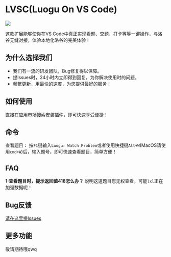# LVSC(Luogu On VS Code)

![](https://img.shields.io/badge/Version-1.0.0-green.svg) 

这款扩展能够使你在VS Code中真正实现看题、交题、打卡等等一键操作，与洛谷无缝对接，体验本地化洛谷的完美体验！

## 为什么选择我们
* 我们有一流的研发团队，Bug修复得以保障。
* 提Issues时，24小时内立即得到回复，为你解决使用时的问题。
* 频繁更新，用最快的速度，为您提供最好的服务！
## 如何使用
直接在应用市场搜索安装插件，即可快速享受便捷！

## 命令
查看题目：
按`F1`键输入`Luogu: Watch Problem`或者使用快捷键`Alt+W`(MacOS请使用`cmd+W`)后，输入题号，即可快速查看题目，简单方便！

## FAQ
**1:查看题目时，提示返回值418怎么办？**
说明这道题目您无权查看，可能`lxl`正在加强数据呢！

## Bug反馈
[请在这里提Issues](https://gitee.com/chuangzhi-programming-studio/LVSC/issues)

## 更多功能
敬请期待哦qwq